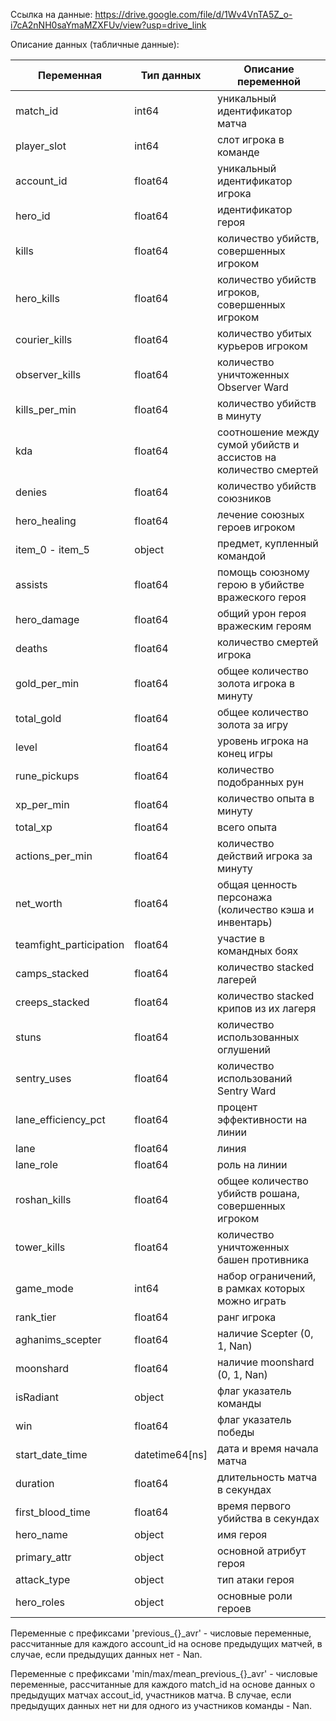 Ссылка на данные: https://drive.google.com/file/d/1Wv4VnTA5Z_o-i7cA2nNH0saYmaMZXFUv/view?usp=drive_link

Описание данных (табличные данные): 
  
| Переменная                | Тип данных               | Описание переменной                                          |
|---------------------------|-------------------------|-------------------------------------------------------------|
| match_id                  | int64                   | уникальный идентификатор матча                               |
| player_slot               | int64                   | слот игрока в команде                                       |
| account_id                | float64                 | уникальный идентификатор игрока                              |
| hero_id                   | float64                 | идентификатор героя                                         |
| kills                     | float64                 | количество убийств, совершенных игроком                     |
| hero_kills                | float64                 | количество убийств игроков, совершенных игроком            |
| courier_kills             | float64                 | количество убитых курьеров игроком                          |
| observer_kills            | float64                 | количество уничтоженных Observer Ward                        |
| kills_per_min             | float64                 | количество убийств в минуту                                  |
| kda                       | float64                 | соотношение между сумой убийств и ассистов на количество смертей |
| denies                    | float64                 | количество убийств союзников                                 |
| hero_healing              | float64                 | лечение союзных героев игроком                              |
| item_0 - item_5                 | object                  | предмет, купленный командой                                  |
| assists                   | float64                 | помощь союзному герою в убийстве вражеского героя          |
| hero_damage               | float64                 | общий урон героя вражеским героям                           |
| deaths                    | float64                 | количество смертей игрока                                    |
| gold_per_min              | float64                 | общее количество золота игрока в минуту                     |
| total_gold                | float64                 | общее количество золота за игру                              |
| level                     | float64                 | уровень игрока на конец игры                                 |
| rune_pickups              | float64                 | количество подобранных рун                                   |
| xp_per_min                | float64                 | количество опыта в минуту                                    |
| total_xp                  | float64                 | всего опыта                                                 |
| actions_per_min           | float64                 | количество действий игрока за минуту                        |
| net_worth                 | float64                 | общая ценность персонажа (количество кэша и инвентарь)    |
| teamfight_participation    | float64                 | участие в командных боях                                     |
| camps_stacked             | float64                 | количество stacked лагерей                                   |
| creeps_stacked            | float64                 | количество stacked крипов из их лагеря                      |
| stuns                     | float64                 | количество использованных оглушений                          |
| sentry_uses               | float64                 | количество использований Sentry Ward                         |
| lane_efficiency_pct       | float64                 | процент эффективности на линии                               |
| lane                      | float64                 | линия                                                       |
| lane_role                 | float64                 | роль на линии                                              |
| roshan_kills              | float64                 | общее количество убийств рошана, совершенных игроком       |
| tower_kills               | float64                 | количество уничтоженных башен противника                    |
| game_mode                 | int64                   | набор ограничений, в рамках которых можно играть           |
| rank_tier                 | float64                 | ранг игрока                                                |
| aghanims_scepter          | float64                 | наличие Scepter (0, 1, Nan)                                 |
| moonshard                 | float64                 | наличие moonshard (0, 1, Nan)                               |
| isRadiant                 | object                  | флаг указатель команды                                      |
| win                       | float64                 | флаг указатель победы                                      |
| start_date_time           | datetime64[ns]         | дата и время начала матча                                   |
| duration                  | float64                 | длительность матча в секундах                               |
| first_blood_time          | float64                 | время первого убийства в секундах                           |
| hero_name                 | object             | имя героя                                                  |
| primary_attr              | object             | основной атрибут героя                                     |
| attack_type               | object            | тип атаки героя                                            |
| hero_roles                | object            | основные роли героев       


Переменные с префиксами 'previous_{}_avr' - числовые переменные, рассчитанные для каждого account_id на основе предыдущих матчей, в случае, если предыдущих данных нет - Nan. 

Переменные с префиксами 'min/max/mean_previous_{}_avr' - числовые переменные, рассчитанные для каждого match_id на основе данных о предыдущих матчах accout_id, участников матча. В случае, если предыдущих данных нет ни для одного из участников команды -  Nan.
